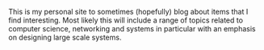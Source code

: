 This is my personal site to sometimes (hopefully) blog about items that I find interesting. 
Most likely this will include a range of topics related to computer science, networking and systems in particular with an emphasis on designing large scale systems.
